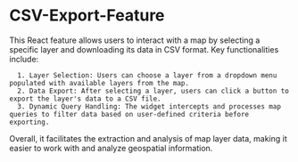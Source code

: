 # CSV-Export-Feature

This React feature allows users to interact with a map by selecting a specific layer and downloading its data in CSV format. Key functionalities include:

      1. Layer Selection: Users can choose a layer from a dropdown menu populated with available layers from the map.
      2. Data Export: After selecting a layer, users can click a button to export the layer's data to a CSV file.
      3. Dynamic Query Handling: The widget intercepts and processes map queries to filter data based on user-defined criteria before exporting.
      
Overall, it facilitates the extraction and analysis of map layer data, making it easier to work with and analyze geospatial information.
